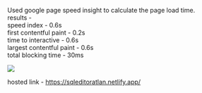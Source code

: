 Used google page speed insight to calculate the page load time.<br/>
results -<br/>
speed index - 0.6s<br/>
first contentful paint - 0.2s<br/>
time to interactive - 0.6s<br/>
largest contentful paint - 0.6s<br/>
total blocking time - 30ms<br/>

<img src="https://user-images.githubusercontent.com/57834820/176699734-3ce2df8e-b133-4522-9915-d1b7522863bf.png" />

hosted link - https://sqleditoratlan.netlify.app/
